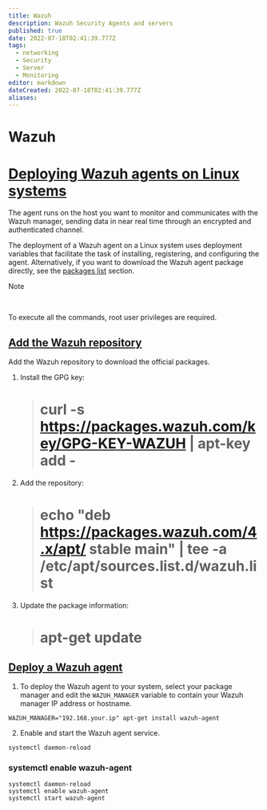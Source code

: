 ```yaml
---
title: Wazuh
description: Wazuh Security Agents and servers
published: true
date: 2022-07-18T02:41:39.777Z
tags:
  - networking
  - Security
  - Server
  - Monitoring
editor: markdown
dateCreated: 2022-07-18T02:41:39.777Z
aliases:
---
```

# Wazuh

# [Deploying Wazuh agents on Linux systems](https://documentation.wazuh.com/current/installation-guide/wazuh-agent/wazuh-agent-package-linux.html#deploying-wazuh-agents-on-linux-systems "Permalink to this headline")

The agent runs on the host you want to monitor and communicates with the Wazuh manager, sending data in near real time through an encrypted and authenticated channel.

The deployment of a Wazuh agent on a Linux system uses deployment variables that facilitate the task of installing, registering, and configuring the agent. Alternatively, if you want to download the Wazuh agent package directly, see the [packages list](https://documentation.wazuh.com/current/installation-guide/packages-list.html) section.

Note

 

To execute all the commands, root user privileges are required.

## [Add the Wazuh repository](https://documentation.wazuh.com/current/installation-guide/wazuh-agent/wazuh-agent-package-linux.html#add-the-wazuh-repository "Permalink to this headline")

Add the Wazuh repository to download the official packages.

1.  Install the GPG key:
    
    > # curl -s https://packages.wazuh.com/key/GPG-KEY-WAZUH | apt-key add -
    
2.  Add the repository:
    
    > # echo "deb https://packages.wazuh.com/4.x/apt/ stable main" | tee -a /etc/apt/sources.list.d/wazuh.list
    
3.  Update the package information:
    
    > # apt-get update
    
## [Deploy a Wazuh agent](https://documentation.wazuh.com/current/installation-guide/wazuh-agent/wazuh-agent-package-linux.html#deploy-a-wazuh-agent "Permalink to this headline")

1.  To deploy the Wazuh agent to your system, select your package manager and edit the `WAZUH_MANAGER` variable to contain your Wazuh manager IP address or hostname.

```
WAZUH_MANAGER="192.168.your.ip" apt-get install wazuh-agent
```

2. Enable and start the Wazuh agent service.

`systemctl daemon-reload`
### systemctl enable wazuh-agent
```
systemctl daemon-reload
systemctl enable wazuh-agent
systemctl start wazuh-agent
```